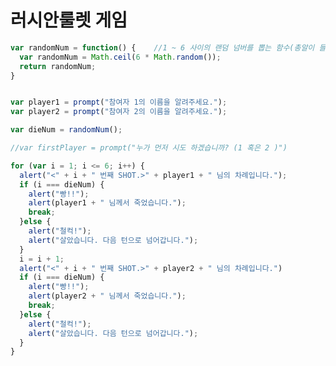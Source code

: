 러시안룰렛 게임
==============

~~~~~~~~~~~~~~~~~~~~~~~~~~~~~~~~~~~~~~~javascript
var randomNum = function() {    //1 ~ 6 사이의 랜덤 넘버를 뽑는 함수(총알이 들어있는 순서)
  var randomNum = Math.ceil(6 * Math.random());
  return randomNum;
}


var player1 = prompt("참여자 1의 이름을 알려주세요.");
var player2 = prompt("참여자 2의 이름을 알려주세요.");

var dieNum = randomNum();

//var firstPlayer = prompt("누가 먼저 시도 하겠습니까? (1 혹은 2 )")

for (var i = 1; i <= 6; i++) {
  alert("<" + i + " 번째 SHOT.>" + player1 + " 님의 차례입니다.");
  if (i === dieNum) {
    alert("빵!!");
    alert(player1 + " 님께서 죽었습니다.");
    break;
  }else {
    alert("철컥!");
    alert("살았습니다. 다음 턴으로 넘어갑니다.");
  }
  i = i + 1;
  alert("<" + i + " 번째 SHOT.>" + player2 + " 님의 차례입니다.")
  if (i === dieNum) {
    alert("빵!!");
    alert(player2 + " 님께서 죽었습니다.");
    break;
  }else {
    alert("철컥!");
    alert("살았습니다. 다음 턴으로 넘어갑니다.");
  }
}

~~~~~~~~~~~~~~~~~~~~~~~~~~~~~~~~~~~~~~~~~~~~~~~~~~~~~~~~~~~~~~~~~~~~~~~
